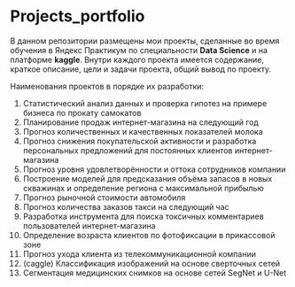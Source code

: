 # Projects_portfolio
В данном репозитории размещены мои проекты, сделанные во время обучения в Яндекс Практикум по специальности **Data Science** и на платформе **kaggle**.
Внутри каждого проекта имеется содержание, краткое описание, цели и задачи проекта, общий вывод по проекту. 

Наименования проектов в порядке их разработки:
1. Статистический анализ данных и проверка гипотез на примере бизнеса по прокату самокатов
2. Планирование продаж интернет-магазина на следующий год
3. Прогноз количественных и качественных показателей молока
4. Прогноз снижения покупательской активности и разработка персональных предложений для постоянных клиентов интернет-магазина
5. Прогноз уровня удовлетворённости и оттока сотрудников компании
6. Построение моделей для предсказания объёма запасов в новых скважинах и определение региона с максимальной прибылью
7. Прогноз рыночной стоимости автомобиля
8. Прогноз количества заказов такси на следующий час
9. Разработка инструмента для поиска токсичных комментариев пользователей интернет-магазина
10. Определение возраста клиентов по фотофиксации в прикассовой зоне
11. Прогноз ухода клиента из телекоммуникационной компании
12. (caggle) Классификация изображений на основе сверточных сетей
13. Сегментация медицинских снимков на основе сетей SegNet и U-Net
